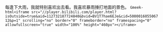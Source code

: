 每逢下大雨，我就特别喜欢出去看。我喜欢暴雨捶打地面的景色。
`Gmeek-html<iframe src="//player.bilibili.com/player.html?isOutside=true&aid=112732187724840&bvid=BV1T7hae6EJe&cid=500001605506712&p=1" scrolling="no" border="0" frameborder="no" framespacing="0" allowfullscreen="true" width="100%" height="460px"></iframe>`
